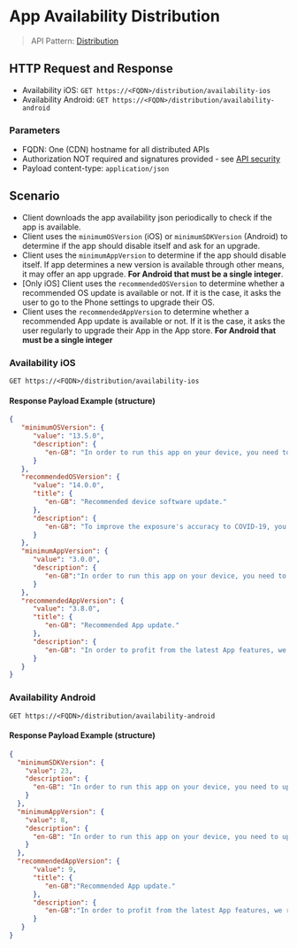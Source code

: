 # App Availability Distribution

> API Pattern: [Distribution](../../../api-patterns.md#distribution)

## HTTP Request and Response

- Availability iOS: ```GET https://<FQDN>/distribution/availability-ios```
- Availability Android: ```GET https://<FQDN>/distribution/availability-android```

### Parameters

- FQDN: One (CDN) hostname for all distributed APIs
- Authorization NOT required and signatures provided - see [API security](../../../api-security.md)
- Payload content-type: `application/json`

## Scenario
- Client downloads the app availability json periodically to check if the app is available.
- Client uses the `minimumOSVersion` (iOS) or `minimumSDKVersion` (Android) to determine if the app should disable itself and ask for an upgrade.
- Client uses the `minimumAppVersion` to determine if the app should disable itself. If app determines a new version is available through other means, it may offer an app upgrade. **For Android that must be a single integer**.
- [Only iOS] Client uses the `recommendedOSVersion` to determine whether a recommended OS update is available or not. If it is the case, it asks the user to go to the Phone settings to upgrade their OS.
- Client uses the `recommendedAppVersion` to determine whether a recommended App update is available or not. If it is the case, it asks the user regularly to upgrade their App in the App store. **For Android that must be a single integer**
 
### Availability iOS
`GET https://<FQDN>/distribution/availability-ios`

#### Response Payload Example (structure)
```json
{
   "minimumOSVersion": {
      "value": "13.5.0",
      "description": {
         "en-GB": "In order to run this app on your device, you need to update your device software. Please go to settings and update it from there."
      }
   },
   "recommendedOSVersion": {
      "value": "14.0.0",
      "title": {
         "en-GB": "Recommended device software update."
      },
      "description": {
         "en-GB": "To improve the exposure's accuracy to COVID-19, you need to update your device software. Please go to settings and update it from there."
      }
   },
   "minimumAppVersion": {
      "value": "3.0.0",
      "description": {
         "en-GB":"In order to run this app on your device, you need to update it to the latest version. Please go to the app store and update it from there."
      }
   },
   "recommendedAppVersion": {
      "value": "3.8.0",
      "title": {
         "en-GB": "Recommended App update."
      },
      "description": {
         "en-GB": "In order to profit from the latest App features, we recommend you to update it to the latest version. Please go to the app store and update it from there."
      }
   }
}

```

### Availability Android
`GET https://<FQDN>/distribution/availability-android`

#### Response Payload Example (structure)
```json
{
  "minimumSDKVersion": {
    "value": 23,
    "description": {
      "en-GB": "In order to run this app on your device, you need to update your device software. Please go to settings and update it from there."
    }
  },
  "minimumAppVersion": {
    "value": 8,
    "description": {
      "en-GB": "In order to run this app on your device, you need to update it to the latest version. Please go to the app store and update it from there."
    }
  },
  "recommendedAppVersion": {
      "value": 9,
      "title": {
         "en-GB":"Recommended App update."
      },
      "description": {
         "en-GB":"In order to profit from the latest App features, we recommend you to update it to the latest version. Please go to the app store and update it from there."
      }
   }
}
```
